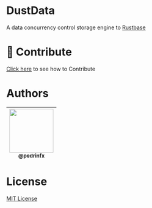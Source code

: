 # DustData
A data concurrency control storage engine to [Rustbase](https://github.com/rustbase/rustbase)

# 🔗 Contribute
[Click here](./CONTRIBUTING.md) to see how to Contribute

# Authors
<div align="center">

| [<img src="https://github.com/pedrinfx.png?size=115" width=115><br><sub>@pedrinfx</sub>](https://github.com/pedrinfx)
| :---: |
</div>

# License
[MIT License](./LICENSE)
